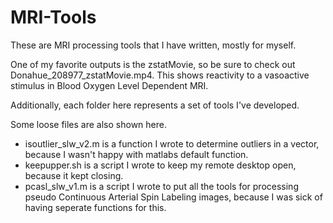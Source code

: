 # MRI-Tools
These are MRI processing tools that I have written, mostly for myself.

One of my favorite outputs is the zstatMovie, so be sure to check out Donahue_208977_zstatMovie.mp4. This shows reactivity
to a vasoactive stimulus in Blood Oxygen Level Dependent MRI.

Additionally, each folder here represents a set of tools I've developed.

Some loose files are also shown here.
- isoutlier_slw_v2.m is a function I wrote to determine outliers in a vector, because I wasn't happy with matlabs default function.
- keepupper.sh is a script I wrote to keep my remote desktop open, because it kept closing.
- pcasl_slw_v1.m is a script I wrote to put all the tools for processing pseudo Continuous Arterial Spin Labeling images, because I was sick of having seperate functions for this.
